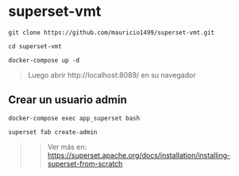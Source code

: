 # superset-vmt

~~~
git clone https://github.com/mauricio1499/superset-vmt.git
~~~

~~~
cd superset-vmt
~~~

~~~
docker-compose up -d
~~~


> Luego abrir http://localhost:8089/ en su navegador



## Crear un usuario admin
~~~
docker-compose exec app_superset bash
~~~


~~~
superset fab create-admin
~~~


>> Ver más en: https://superset.apache.org/docs/installation/installing-superset-from-scratch
